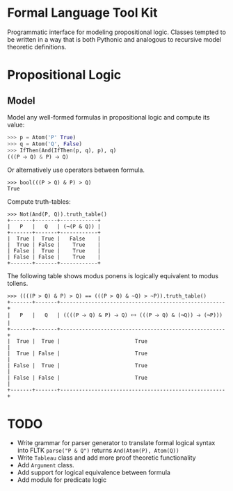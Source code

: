 # Formal Language Tool Kit

Programmatic interface for modeling propositional logic. Classes tempted to be written in a way that is both Pythonic and analogous to recursive model theoretic definitions.

# Propositional Logic

## Model
Model any well-formed formulas in propositional logic and compute its value:
```python
>>> p = Atom('P' True)
>>> q = Atom('Q', False)
>>> IfThen(And(IfThen(p, q), p), q)
(((P 🡢 Q) & P) 🡢 Q)
```
Or alternatively use operators between formula.
```
>>> bool(((P > Q) & P) > Q)
True
```

Compute truth-tables:

```
>>> Not(And(P, Q)).truth_table()
+-------+-------+------------+
|   P   |   Q   | (¬(P & Q)) |
+-------+-------+------------+
|  True |  True |   False    |
|  True | False |    True    |
| False |  True |    True    |
| False | False |    True    |
+-------+-------+------------+
```

The following table shows modus ponens is logically equivalent to modus tollens.
```
>>> ((((P > Q) & P) > Q) == (((P > Q) & ~Q) > ~P)).truth_table()
+-------+-------+-----------------------------------------------------+
|   P   |   Q   | ((((P 🡢 Q) & P) 🡢 Q) 🡘 (((P 🡢 Q) & (¬Q)) 🡢 (¬P))) |
+-------+-------+-----------------------------------------------------+
|  True |  True |                        True                         |
|  True | False |                        True                         |
| False |  True |                        True                         |
| False | False |                        True                         |
+-------+-------+-----------------------------------------------------+
```


# TODO

* Write grammar for parser generator to translate formal logical syntax into FLTK `parse("P & Q")` returns `And(Atom(P), Atom(Q))`
* Write `Tableau` class and add more proof theoretic functionality
* Add `Argument` class.
* Add support for logical equivalence between formula
* Add module for predicate logic